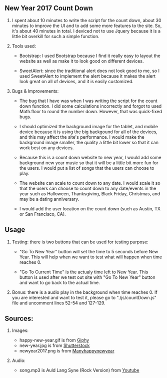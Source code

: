 ## New Year 2017 Count Down

1. I spent about 10 minutes to write the script for the count down, about 30 minutes to improve the UI and to add some more features to the site. So, it's about 40 minutes in total. I deviced not to use Jquery because it is a little bit overkill for such a simple function. 

2. Tools used:
   * Bootstrap: I used Bootstrap because I find it really easy to layout the website as well as make it to look good on different devices.

    * SweetAlert: since the traditional alert does not look good to me, so I used SweetAlert to implement the alert because it makes the alert look great on all of devices, and it is easily customized. 

3. Bugs & Improvements:
    * The bug that I have was when I was writing the script for the count down function. I did some calculations incorrectly and forgot to used Math.floor to round the number down. However, that was quick-fixed bugs.

    * I should optimized the background image for the tablet, and mobile device because it is using the big backgound for all of the devices, and this may affect the site's performance. I would make the background image smaller, the quality a little bit lower so that it can work best on any devices.

    * Because this is a count down website to new year, I would add some background new year music so that it will be a little bit more fun for the users. I would put a list of songs that the users can choose to play.

    * The website can scale to count down to any date. I would scale it so that the users can choose to count down to any date/events in the year such as Halloween, Thanksgiving, Black Friday, Christmas, and may be a dating anniversary.  

    * I would add the user location on the count down (such as Austin, TX or San Francisco, CA).


## Usage

1. Testing: there is two buttons that can be used for testing purpose:
    * "Go To New Year" button will set the time to 5 seconds before New Year. This will help when we want to test what will happen when time reaches 0.

    * "Go To Current Time" is the actualy time left to New Year. This button is used after we test out site with "Go To New Year" button and want to go back to the actual time.

2. Bonus: there is a audio play in the background when time reaches 0. If you are interested and want to test it, please go to "./js/countDown.js" file and uncomment lines 52-54 and 127-129.

## Sources:

1. Images:
	* happy-new-year.gif is from [Giphy](http://giphy.com/)
	* new-year.jpg is from [Shutterstock](http://www.shutterstock.com/)
	* newyear2017.png is from [Manyhappynewyear](http://www.manyhappynewyear.com/)

2. Audio:
	* song.mp3 is Auld Lang Syne (Rock Version) from [Youtube](https://www.youtube.com/watch?v=NRpXdcEUZTc)